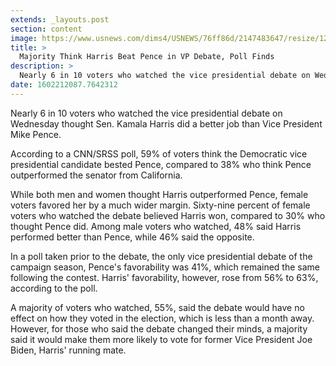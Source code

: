 ```yaml
--- 
extends: _layouts.post 
section: content 
image: https://www.usnews.com/dims4/USNEWS/76ff86d/2147483647/resize/1200x%3E/quality/85/?url=http%3A%2F%2Fmedia.beam.usnews.com%2Fe3%2F75%2Fb11539c842f19c104d98ab041a14%2F201008-harris-editorial.jpg 
title: > 
  Majority Think Harris Beat Pence in VP Debate, Poll Finds 
description: > 
  Nearly 6 in 10 voters who watched the vice presidential debate on Wednesday thought Sen. Kamala Harris did a better job than Vice President Mike Pence.According to a CNN/SRSS poll, 59% of voters think the Democratic vice presidential candidate bested Pence, compared to 38% who think Pence outperformed the senator from California.While both men and women thought Harris outperformed Pence, female voters favored her by a much wider margin.Sixty-nine percent of female voters who watched the debate believed Harris won, compared to 30% who thought Pence did.In a poll taken prior to the debate, the only vice presidential debate of the campaign season, Pence's favorability was 41%, which remained the same following the contest. 
date: 1602212087.7642312 
--- 
```

Nearly 6 in 10 voters who watched the vice presidential debate on Wednesday thought Sen. Kamala Harris did a better job than Vice President Mike Pence.

According to a CNN/SRSS poll, 59% of voters think the Democratic vice presidential candidate bested Pence, compared to 38% who think Pence outperformed the senator from California.

While both men and women thought Harris outperformed Pence, female voters favored her by a much wider margin. Sixty-nine percent of female voters who watched the debate believed Harris won, compared to 30% who thought Pence did. Among male voters who watched, 48% said Harris performed better than Pence, while 46% said the opposite.

In a poll taken prior to the debate, the only vice presidential debate of the campaign season, Pence's favorability was 41%, which remained the same following the contest. Harris' favorability, however, rose from 56% to 63%, according to the poll.

A majority of voters who watched, 55%, said the debate would have no effect on how they voted in the election, which is less than a month away. However, for those who said the debate changed their minds, a majority said it would make them more likely to vote for former Vice President Joe Biden, Harris' running mate.